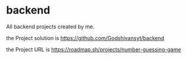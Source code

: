 # backend
All backend projects created by me.

the Project solution is
https://github.com/Godshivansyt/backend

the Project URL is 
https://roadmap.sh/projects/number-guessing-game
